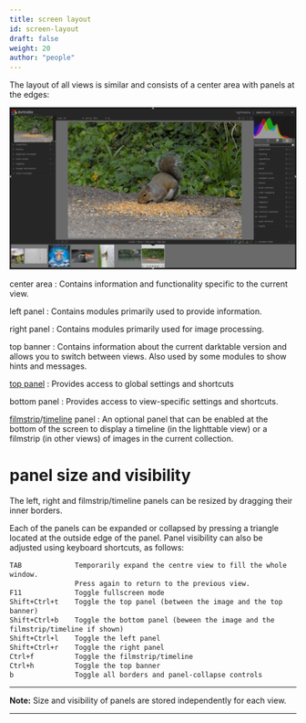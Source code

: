 ```yaml
---
title: screen layout
id: screen-layout
draft: false
weight: 20
author: "people"
---
```


The layout of all views is similar and consists of a center area with panels at the edges: 

![screen-layout](./screen-layout/screen-layout.png#w100)

center area
: Contains information and functionality specific to the current view.

left panel
: Contains modules primarily used to provide information.

right panel
: Contains modules primarily used for image processing.

top banner
: Contains information about the current darktable version and allows you to switch between views. Also used by some modules to show hints and messages.

[top panel](./top-panel.md)
: Provides access to global settings and shortcuts

bottom panel
: Provides access to view-specific settings and shortcuts.

[filmstrip](../../module-reference/utility-modules/shared/filmstrip.md)/[timeline](../../module-reference/utility-modules/lighttable/timeline.md) panel
: An optional panel that can be enabled at the bottom of the screen to display a timeline (in the lighttable view) or a filmstrip (in other views) of images in the current collection.

# panel size and visibility

The left, right and filmstrip/timeline panels can be resized by dragging their inner borders. 

Each of the panels can be expanded or collapsed by pressing a triangle located at the outside edge of the panel. Panel visibility can also be adjusted using keyboard shortcuts, as follows:

```
TAB             Temporarily expand the centre view to fill the whole window. 
                Press again to return to the previous view.
F11             Toggle fullscreen mode
Shift+Ctrl+t    Toggle the top panel (between the image and the top banner)
Shift+Ctrl+b    Toggle the bottom panel (beween the image and the filmstrip/timeline if shown)
Shift+Ctrl+l    Toggle the left panel
Shift+Ctrl+r    Toggle the right panel
Ctrl+f          Toggle the filmstrip/timeline
Ctrl+h          Toggle the top banner
b               Toggle all borders and panel-collapse controls
```
---

**Note:** Size and visibility of panels are stored independently for each view.

---
